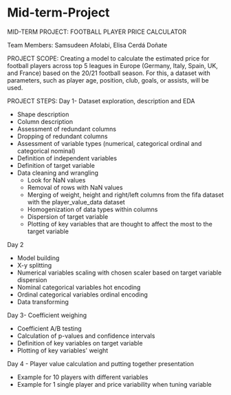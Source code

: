 # Mid-term-Project

MID-TERM PROJECT: FOOTBALL PLAYER PRICE CALCULATOR


Team Members: Samsudeen Afolabi, Elisa Cerdá Doñate




PROJECT SCOPE: Creating a model to calculate the estimated price for football players across top 5 leagues in Europe (Germany, Italy, Spain, UK, and France) based on the 20/21 football season. For this, a dataset with parameters, such as player age, position, club, goals, or assists, will be used.




PROJECT STEPS:
Day 1- Dataset exploration, description and EDA
   - Shape description
   - Column description
   - Assessment of redundant columns
   - Dropping of redundant columns
   - Assessment of variable types (numerical, categorical ordinal and     categorical nominal)
   - Definition of independent variables
   - Definition of target variable
- Data cleaning and wrangling 
   - Look for NaN values
   - Removal of rows with NaN values
   - Merging of weight, height and right/left columns from the fifa dataset with the player_value_data dataset
   - Homogenization of data types within columns
   - Dispersion of target variable
   - Plotting of key variables that are thought to affect the most to the target variable




Day 2 


   - Model building 
   - X-y splitting
   - Numerical variables scaling with chosen scaler based on target variable dispersion
   - Nominal categorical variables hot encoding
   - Ordinal categorical variables ordinal encoding
   - Data transforming




Day 3- Coefficient weighing 
   - Coefficient A/B testing
   - Calculation of p-values and confidence intervals
   - Definition of key variables on target variable
   - Plotting of key variables' weight




Day 4  - Player value calculation and putting together presentation 


   - Example for 10 players with different variables
   - Example for 1 single player and price variability when tuning variable




